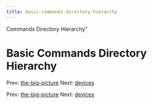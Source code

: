 ```yaml
---
title: basic-commands-directory-hierarchy
---
```


Commands Directory Hierarchy"

# Basic Commands Directory Hierarchy

Prev: [the-big-picture](the-big-picture.md) Next:
[devices](devices.md)

Prev: [the-big-picture](the-big-picture.md) Next:
[devices](devices.md)
